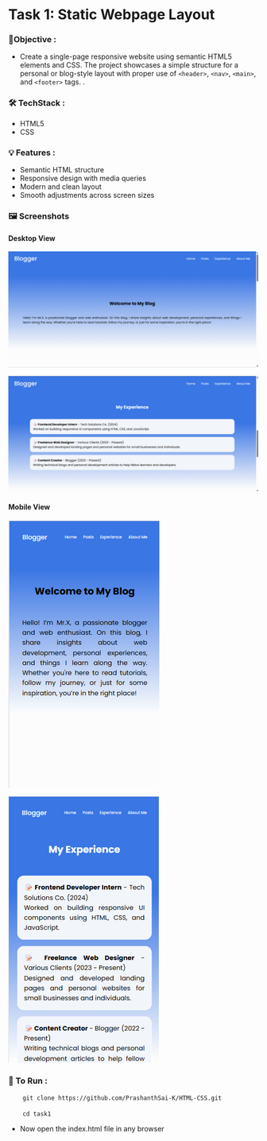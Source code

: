 
# Task 1: Static Webpage Layout

### 🎯Objective :

- Create a single-page responsive website using semantic HTML5 elements and CSS. The project showcases a simple structure for a personal or blog-style layout with proper use of `<header>`, `<nav>`, `<main>`, and `<footer>` tags.
.


###  🛠️ TechStack :

- HTML5
- CSS

### 💡 Features :

- Semantic HTML structure
- Responsive design with media queries
- Modern and clean layout
- Smooth adjustments across screen sizes

### 🖼️ Screenshots

#### Desktop View

![Desktop View 1](./images/pc1.png)

![Desktop View 1](./images/pc2.png)

#### Mobile View

![Mobibe View 1](./images/mobile1.png)


![Mobibe View 2](./images/mobile2.png)


### 🚀 To Run :

```
    git clone https://github.com/PrashanthSai-K/HTML-CSS.git

    cd task1
```
- Now open the index.html file in any browser

